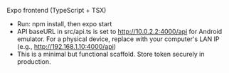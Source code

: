 Expo frontend (TypeScript + TSX)
- Run: npm install, then expo start
- API baseURL in src/api.ts is set to http://10.0.2.2:4000/api for Android emulator.
  For a physical device, replace with your computer's LAN IP (e.g., http://192.168.1.10:4000/api)
- This is a minimal but functional scaffold. Store token securely in production.
